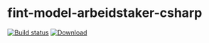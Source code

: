 # fint-model-arbeidstaker-csharp

[![Build status](https://ci.appveyor.com/api/projects/status/bduk6eco5wjc2ysm?svg=true)](https://ci.appveyor.com/project/eidjord/fint-model-csharp)      [ ![Download](https://api.bintray.com/packages/fint/nuget/fint-model-arbeidstaker-csharp/images/download.svg) ](https://bintray.com/fint/nuget/fint-model-arbeidstaker-csharp/_latestVersion)
